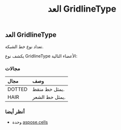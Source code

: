 ﻿---
title: العد GridlineType
second_title: Aspose.Cells for Python via .NET API المراجع
description:
type: docs
weight: 2120
url: /ar/python-net/aspose.cells/gridlinetype/
is_root: false
---
##  العد GridlineType
تعداد نوع خط الشبكة.



يكشف نوع GridlineType الأعضاء التالية:

###  مجالات
| مجال| وصف|
| :- | :- |
| DOTTED | يمثل خط منقط.|
| HAIR | يمثل خط الشعر.|



###  أنظر أيضا
* وحدة [aspose.cells](..)
